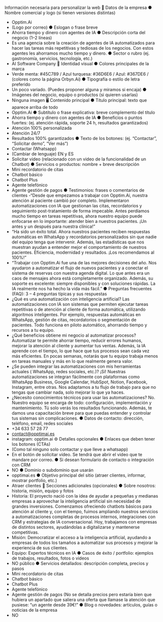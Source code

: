Información necesaria para personalizar la web
🏢 Datos de la empresa
● Nombre comercial y logo (si tienen versiones distintas)
- Opptim.Ai
- (Logo por correo)
● Eslogan o frase breve
- Ahorra tiempo y dinero con agentes de IA
● Descripción corta del negocio (1–2 líneas)
- Es una agencia sobre la creación de agentes de IA automatizados para hacer las
tareas más repetitivas y tediosas de los negocios. Con estos agentes les ahorramos
mucho tiempo y dinero.
● Sector o rubro (ej. gastronomía, servicios, tecnología, etc.)
- AI Software Company
🎨 Identidad visual
● Colores principales de la marca
- Verde menta: #45C789 / Azul turquesa: #36D6E6 / Azul: #367DE6 / (colores como
la página Orbyn.Ai)
● Tipografía o estilo de letra preferido
- Un poco variado. (Puedes proponer alguna y miramos si encaja)
● Imágenes del negocio, equipo o productos (si quieren usarlas)
- Ninguna imagen
🖥️ Contenido principal
● Título principal: texto que aparece arriba de todo
- Opptim.Ai
● Subtítulo o frase explicativa: breve complemento del título
- Ahorra tiempo y dinero con agentes de IA
● Beneficios o puntos fuertes: (ej. atención rápida, soporte 24 h, resultados
garantizados)
- Atención 100% personalizada
- Atención 24/7
- Resultados 100% garantizados
● Texto de los botones: (ej. “Contactar”, “Solicitar demo”, “Ver más”)
- Contactar (Whatsapp)
- (Cambiar de lenguaje) EN y ES
- Solicitar video (relacionado con un video de la funcionalidad de un Chatbot)
● Servicios o productos: nombre + breve descripción
- Mini recordatorio de citas
- Chatbot básico
- Chatbot Plus
- Agente telefónico
- Agente gestión de pagos
● Testimonios: frases o comentarios de clientes
-“Desde que empezamos a trabajar con Opptim.Ai, nuestra atención al paciente
cambió por completo. Implementaron automatizaciones con IA que gestionan las
citas, recordatorios y seguimiento post-tratamiento de forma impecable. Antes
perdíamos mucho tiempo en tareas repetitivas, ahora nuestro equipo puede
enfocarse en lo importante: atender bien a nuestros pacientes. ¡Un antes y un
después para nuestra clínica!”
- “Ha sido un éxito total. Ahora nuestros pacientes reciben respuestas automáticas
en WhatsApp y recordatorios personalizados sin que nadie del equipo tenga que
intervenir. Además, las estadísticas que nos muestran ayudan a entender mejor el
comportamiento de nuestros pacientes. Eficiencia, modernidad y resultados. ¡Los
recomendamos al 100%!”
- “Trabajar con Opptim.Ai fue una de las mejores decisiones del año. Nos ayudaron a
automatizar el flujo de nuevos pacientes y a conectar el sistema de reservas con
nuestra agenda digital. Lo que antes era un caos de mensajes ahora está
completamente organizado. Además, su soporte es excelente: siempre disponibles y
con soluciones rápidas. La IA realmente nos ha hecho la vida más fácil.”
● Preguntas frecuentes (FAQ): 3 – 4 preguntas típicas y sus respuestas
- ¿Qué es una automatización con inteligencia artificial?
Las automatizaciones con IA son sistemas que permiten ejecutar tareas repetitivas o
de atención al cliente de forma automática, utilizando algoritmos inteligentes. Por
ejemplo, respuestas automáticas en WhatsApp, gestión de citas, recordatorios o
segmentación de pacientes. Todo funciona en piloto automático, ahorrando tiempo y
recursos a tu equipo.
- ¿Qué beneficios obtiene mi negocio al automatizar procesos?
Automatizar te permite ahorrar tiempo, reducir errores humanos, mejorar la atención
al cliente y aumentar tus ventas. Además, la IA aprende con el tiempo, lo que hace
que tus procesos sean cada vez más eficientes. En pocas semanas, notarás que tu
equipo trabaja menos en tareas manuales y más en lo que realmente genera valor.
- ¿Se pueden integrar las automatizaciones con mis herramientas actuales (
WhatsApp, redes sociales, etc.)?
¡Sí! Nuestras automatizaciones se integran fácilmente con plataformas como
WhatsApp Business, Google Calendar, HubSpot, Notion, Facebook, Instagram, entre
otras. Nos adaptamos a tu flujo de trabajo para que no tengas que cambiar nada,
solo mejorar lo que ya haces.
- ¿Necesito conocimientos técnicos para usar las automatizaciones?
No. Nuestro equipo se encarga de todo: configuración, implementación y
mantenimiento. Tú solo verás los resultados funcionando. Además, te damos una
capacitación breve para que puedas entender y controlar tus sistemas sin
complicaciones.
● Datos de contacto: dirección, teléfono, email, redes sociales
- +34 633 57 28 77
- contact@opptimai.es
- instagram: opptim.ai
⚙️ Detalles opcionales
● Enlaces que deben tener los botones (CTAs)
- (Como tal ninguno solo contactar y que lleve a whatsapp)
- En el botón de solicitar vídeo. Se tendrá que abrir el video que te mandare por
correo.
● Si desean formulario de contacto o integración con CRM
- NO
● Dominio o subdominio que usarán
- opptimai.es
● Objetivo principal del sitio (atraer clientes, informar, mostrar portfolio, etc.)
- Atraer clientes
🏢 Secciones adicionales (opcionales)
● Sobre nosotros: historia, misión, equipo y fotos
- Historia: El proyecto nació con la idea de ayudar a pequeñas y medianas
empresas a aprovechar la inteligencia artificial sin necesidad de grandes
inversiones. Comenzamos ofreciendo chatbots básicos para atención al cliente y,
con el tiempo, fuimos ampliando nuestros servicios a automatizaciones completas de
procesos internos, integraciones con CRM y estrategias de IA conversacional. Hoy,
trabajamos con empresas de distintos sectores, ayudándolas a digitalizarse y
mantenerse competitivas.
- Misión: Democratizar el acceso a la inteligencia artificial, ayudando a empresas de
todos los tamaños a automatizar sus procesos y mejorar la experiencia de sus
clientes.
- Equipo: Expertos técnicos en IA
● Casos de éxito / portfolio: ejemplos de trabajos, resultados, fotos o videos
- NO público
● Servicios detallados: descripción completa, precios y pasos
- Mini recordatorio de citas
- Chatbot básico
- Chatbot Plus
- Agente telefónico
- Agente gestión de pagos
(No se detalla precios pero estaría bien que hubiera un apartado que saliera una
oferta que llamase la atención que pusiese: “un agente desde 39€!”
● Blog o novedades: artículos, guías o noticias de la empresa
- NO
